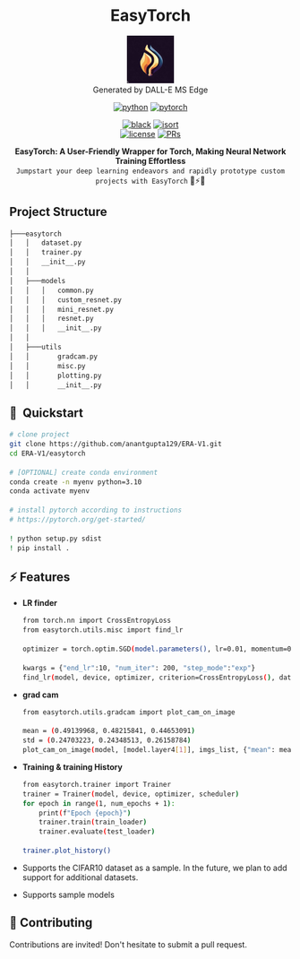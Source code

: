 <div align="center">

# EasyTorch

<figure>
  <img src="./images/logo.jpg"  style="width:20%">
  <figcaption>Generated by DALL-E MS Edge</figcaption>
</figure>


[![python](https://img.shields.io/badge/-Python_3.8_%7C_3.9_%7C_3.10-blue?logo=python&logoColor=white)](https://github.com/pre-commit/pre-commit)
[![pytorch](https://img.shields.io/badge/PyTorch_1.10+-ee4c2c?logo=pytorch&logoColor=white)](https://pytorch.org/get-started/locally/)
<!-- [![lightning](https://img.shields.io/badge/-Lightning_1.9+-792ee5?logo=pytorchlightning&logoColor=white)](https://pytorchlightning.ai/) -->
[![black](https://img.shields.io/badge/Code%20Style-Black-black.svg?labelColor=gray)](https://black.readthedocs.io/en/stable/)
[![isort](https://img.shields.io/badge/%20imports-isort-%231674b1?style=flat&labelColor=ef8336)](https://pycqa.github.io/isort/) <br>
[![license](https://img.shields.io/badge/License-MIT-green.svg?labelColor=gray)](https://github.com/ashleve/lightning-hydra-template#license)
[![PRs](https://img.shields.io/badge/PRs-welcome-brightgreen.svg)](https://github.com/ashleve/lightning-hydra-template/pulls)

__EasyTorch: A User-Friendly Wrapper for Torch, Making Neural Network Training Effortless__ <br> 
`Jumpstart your deep learning endeavors and rapidly prototype custom projects with EasyTorch` 🚀⚡🔥<br>

</div>

## Project Structure 

```bash
├───easytorch
│   │   dataset.py
│   │   trainer.py
│   │   __init__.py
│   │
│   ├───models
│   │   │   common.py
│   │   │   custom_resnet.py
│   │   │   mini_resnet.py
│   │   │   resnet.py
│   │   │   __init__.py
│   │
│   ├───utils
│   │       gradcam.py
│   │       misc.py
│   │       plotting.py
│   │       __init__.py
```

## 🚀  Quickstart

```bash
# clone project
git clone https://github.com/anantgupta129/ERA-V1.git
cd ERA-V1/easytorch

# [OPTIONAL] create conda environment
conda create -n myenv python=3.10
conda activate myenv

# install pytorch according to instructions
# https://pytorch.org/get-started/

! python setup.py sdist
! pip install .
```

## ⚡ Features

- __LR finder__
    ```bash
    from torch.nn import CrossEntropyLoss
    from easytorch.utils.misc import find_lr

    optimizer = torch.optim.SGD(model.parameters(), lr=0.01, momentum=0.9)

    kwargs = {"end_lr":10, "num_iter": 200, "step_mode":"exp"}
    find_lr(model, device, optimizer, criterion=CrossEntropyLoss(), dataloader=train_loader, **kwargs)
    ```

- __grad cam__ 

    ```bash
    from easytorch.utils.gradcam import plot_cam_on_image

    mean = (0.49139968, 0.48215841, 0.44653091)
    std = (0.24703223, 0.24348513, 0.26158784)
    plot_cam_on_image(model, [model.layer4[1]], imgs_list, {"mean": mean, "std": std})
    ```

- __Training & training History__
    ```bash
    from easytorch.trainer import Trainer
    trainer = Trainer(model, device, optimizer, scheduler)
    for epoch in range(1, num_epochs + 1):
        print(f"Epoch {epoch}")
        trainer.train(train_loader)
        trainer.evaluate(test_loader)
    
    trainer.plot_history()
    ```

- Supports the CIFAR10 dataset as a sample. In the future, we plan to add support for additional    datasets.
- Supports sample models


## 🤝 Contributing

Contributions are invited! Don't hesitate to submit a pull request.
